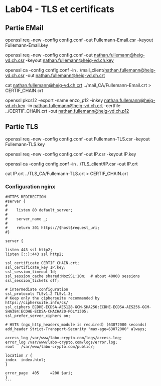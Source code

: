 # Lab04 - TLS et certificats
## Partie EMail
openssl req -new -config config.conf -out Fullemann-Email.csr -keyout Fullemann-Email.key

openssl req -new -config config.conf -out nathan.fullemann@heig-vd.ch.csr -keyout nathan.fullemann@heig-vd.ch.key

openssl ca -config config.conf -in ../mail_client/nathan.fullemann@heig-vd.ch.csr -out nathan.fullemann@heig-vd.ch.crt

cat nathan.fullemann@heig-vd.ch.crt ../mail_CA/Fullemann-Email.crt > CERTIF_CHAIN.crt

openssl pkcs12 -export -name enzo_p12 -inkey nathan.fullemann@heig-vd.ch.key -in nathan.fullemann@heig-vd.ch.crt -certfile ../CERTIF_CHAIN.crt -out nathan.fullemann@heig-vd.ch.p12


## Partie TLS

openssl req -new -config config.conf -out Fullemann-TLS.csr -keyout Fullemann-TLS.key

openssl req -new -config config.conf -out IP.csr -keyout IP.key

openssl ca -config config.conf -in ../TLS_client/IP.csr -out IP.crt

cat IP.crt ../TLS_CA/Fullemann-TLS.crt > CERTIF_CHAIN.crt

### Configuration nginx
````
#HTTPS REDIRECTION
#server {
#
#    listen 80 default_server;
#
#    server_name _;
#
#    return 301 https://$host$request_uri;
#}

server {

listen 443 ssl http2;
listen [::]:443 ssl http2;

ssl_certificate CERTIF_CHAIN.crt;
ssl_certificate_key IP.key;
ssl_session_timeout 1d;
ssl_session_cache shared:MozSSL:10m;  # about 40000 sessions
ssl_session_tickets off;

# intermediate configuration
ssl_protocols TLSv1.2 TLSv1.3;
# Keep only the ciphersuite recommended by https://ciphersuite.info/cs/
ssl_ciphers ECDHE-ECDSA-AES128-GCM-SHA256:ECDHE-ECDSA-AES256-GCM-SHA384:ECDHE-ECDSA-CHACHA20-POLY1305;
ssl_prefer_server_ciphers on;

# HSTS (ngx_http_headers_module is required) (63072000 seconds)
add_header Strict-Transport-Security "max-age=63072000" always;

access_log /var/www/labo-crypto.com/logs/access.log;
error_log /var/www/labo-crypto.com/logs/error.log;
root   /var/www/labo-crypto.com/public/;

location / {
index  index.html;
}

error_page  405     =200 $uri;
}
```
